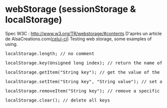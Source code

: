 webStorage (sessionStorage & localStorage)
==========

Spec W3C : http://www.w3.org/TR/webstorage/#contents
D'après un article de AlsaCreations.com(<a href="http://www.alsacreations.com/article/lire/1402-web-storage-localstorage-sessionstorage.html">celui-ci</a>)
Testing web storage, some examples of using.

<pre>localStorage.length; // no comment</pre>
<pre>localStorage.key(Unsigned long index); // return the name of the key</pre>
<pre>localStorage.getItem("String key"); // get the value of the key</pre>
<pre>localStorage.setItem("String key", "String value"); // set a couple of key/value </pre>
<pre>localStorage.removeItem("String key"); // remove a specific key</pre>
<pre>localStorage.clear(); // delete all keys</pre>